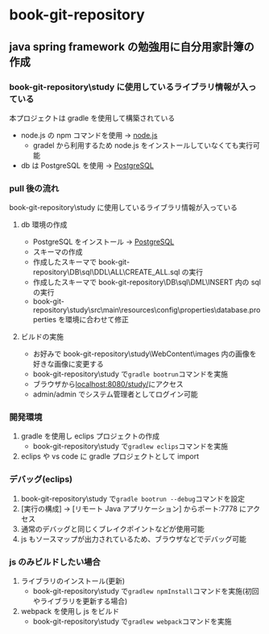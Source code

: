 # book-git-repository

## java spring framework の勉強用に自分用家計簿の作成

### book-git-repository\study に使用しているライブラリ情報が入っている

本プロジェクトは gradle を使用して構築されている

- node.js の npm コマンドを使用 → [node.js](https://nodejs.org/ja/)
  - gradel から利用するため node.js をインストールしていなくても実行可能
- db は PostgreSQL を使用 → [PostgreSQL](https://www.enterprisedb.com/downloads/postgres-postgresql-downloads)

### pull 後の流れ

book-git-repository\study に使用しているライブラリ情報が入っている

1. db 環境の作成

   - PostgreSQL をインストール → [PostgreSQL](https://www.enterprisedb.com/downloads/postgres-postgresql-downloads)
   - スキーマの作成
   - 作成したスキーマで book-git-repository\DB\sql\DDL\ALL\CREATE_ALL.sql の実行
   - 作成したスキーマで book-git-repository\DB\sql\DML\INSERT 内の sql の実行
   - book-git-repository\study\src\main\resources\config\properties\database.properties を環境に合わせて修正

2. ビルドの実施
   - お好みで book-git-repository\study\WebContent\images 内の画像を好きな画像に変更する
   - book-git-repository\study で`gradle bootrun`コマンドを実施
   - ブラウザから[localhost:8080/study/](http://localhost:8080/study/)にアクセス
   - admin/admin でシステム管理者としてログイン可能

### 開発環境

1. gradle を使用し eclips プロジェクトの作成
   - book-git-repository\study で`gradlew eclips`コマンドを実施
2. eclips や vs code に gradle プロジェクトとして import

### デバッグ(eclips)

1. book-git-repository\study で`gradle bootrun --debug`コマンドを設定
2. [実行の構成] -> [リモート Java アプリケーション] からポート:7778 にアクセス
3. 通常のデバッグと同じくブレイクポイントなどが使用可能
4. js もソースマップが出力されているため、ブラウザなどでデバッグ可能

### js のみビルドしたい場合

1. ライブラリのインストール(更新)
   - book-git-repository\study で`gradlew npmInstall`コマンドを実施(初回やライブラリを更新する場合)
2. webpack を使用し js をビルド
   - book-git-repository\study で`gradlew webpack`コマンドを実施
